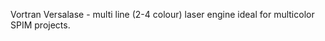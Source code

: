 ---
---
Vortran Versalase - multi line (2-4 colour) laser engine ideal for
multicolor SPIM projects.
